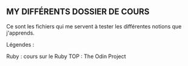 ## MY DIFFÉRENTS DOSSIER DE COURS

Ce sont les fichiers qui me servent à tester les différentes notions que j'apprends.

Légendes :

Ruby : cours sur le Ruby
TOP : The Odin Project

